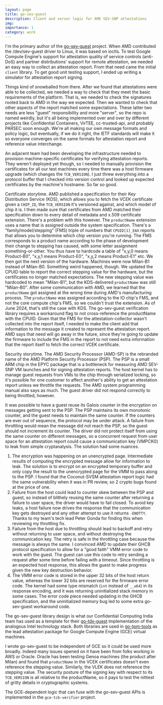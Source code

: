 ```yaml
---
layout: page
title: go-sev-guest
description: Client and server logic for AMD SEV-SNP attestations
img:
importance: 1
category: work
---
```


I'm the primary author of the [go-sev-guest](https://github.com/google/go-sev-guest) project.
When AMD contributed the /dev/sev-guest driver to Linux, it was based on ioctls.
To test Google Compute Engine's support for attestation quality of service controls (anti-DoS) and partner distributions' support for remote attestation, we needed an easy way to collect an attestation report.
From that need came the initial `client` library.
To get good unit testing support, I ended up writing a simulator for attestation report signing.

Things kind of snowballed from there.
After we found that attestations were able to be collected, we needed a way to check that they meet the basic requirements of the platform.
That is, we needed to check the signatures rooted back to AMD in the way we expected.
Then we wanted to check that other aspects of the report matched some expectations.
These latter two needs are less "guest" responsibility and more "server", so the repo is named weirdly, but it's all being implemented over and over by different projects like Confidential Containers, VirTEE, cc-trusted-api, and probably PARSEC soon enough.
We're all making our own message formats and policy logic, but eventually, if we do it right, the IETF standards will make it so everyone converges on the same formats for attestation report and reference value interchange.

An adjacent team had been developing the infrastructure needed to provision machine-specific certificates for verifying attestation reports.
They weren't deployed yet though, so I needed to manually provision the certificates for all our test machines every time there was a host firmware upgrade (which changes the `TCB_VERSION`).
I just threw everything into a protocol buffer that I checked into version control and looked up expected certificates by the machine's hostname.
So far so good.

Certificate storytime.
AMD published a specification for their Key Distribution Service (KDS), which allows you to fetch the VCEK certificate given a `CHIP_ID`, the `TCB_VERSION` it's versioned against, and which model of chip it is.
I then made sure that certificates from AMD matched their specification down to every detail of metadata and x.509 certificate extension.
There's a problem with this however.
The `productName` extension uses a name that is assigned outside the system specification.
There's a "family/model/stepping" (FMS) triple of numbers that `CPUID[1]_EAX` reports that allows you to determine which chip version you're running.
The FMS corresponds to a product name according to the phase of development their change to stepping has caused, with some letter assignment something-or-other.
You thus have to hardcode a table of "x,y,0 means Product-B0", "x,y,1 means Product-E0", "x,y,2 means Product-E1" etc.
We then got the next version of the hardware.
Machines were now Milan-B1 instead of Milan-B0.
Something weird happened, though. We updated the CPUID table to report the correct stepping value for the hardware, but the certificates no longer matched expectations.
The new stepping value was hardcoded to mean "Milan-B1", but the KDS-delivered `productName` was still "Milan-B0".
After some communication with AMD, we learned that the `productName` got assigned at the wrong time during AMD's manufacturing process.
The `productName` was assigned according to the IO chip's FMS, and not the core compute chip's FMS, so we couldn't trust the extension.
As of June 2024, that's still the case with KDS.
The go-sev-guest verification library requires a workaround flag to not cross-reference the productName with the CPUID.
Given that the FMS for the attestation-collector wasn't collected into the report itself, I needed to make the client add that information to the message it created to represent the attestation report.
AMD says that need will go away in the future, since they're going to update the firmware to include the FMS in the report to not need extra information that the report itself to fetch the correct VCEK certificate.

Security storytime.
The AMD Security Processor (AMD-SP) is the rebranded name of the AMD Platform Security Processor (PSP).
The PSP is a small ARM chip in the EPYC package that is a bottleneck for measuring AMD SEV-SNP VM launches and for signing attestation reports.
The host kernel has to manage guest requests from VMs to the chip through serialized locking, so it's possible for one customer to affect another's ability to get an attestation report unless we throttle the requests.
The AMD system programming manual also says as much.
The guest driver did not respond correctly to being throttled, however.

It was possible to have a guest reuse its Galois counter in the encryption on messages getting sent to the PSP.
The PSP maintains its own monotonic counter, and the guest needs to maintain the same counter.
If the counters are ever out of sequence, the protocol may be under attack.
A failure from throttling would mean the message did not reach the PSP, so the guest should not increment its counter.
The driver did not protect itself from using the same counter on different messages, so a concurrent request from user space for an attestation report could cause a communication key (VMPCK0) to leak from simple cryptanalysis.
The solution had some nuances.

1.  The encryption was happening on an unencrypted page.
    Intermediate results of computing the encrypted message allow for information to leak.
    The solution is to encrypt on an encrypted temporary buffer and only copy the result to the unencrypted page for the VMM to pass along to the PSP.
    I found that the Coconut-SVSM attestation report logic had the same vulnerability when it was in PR review, so 2 crypto bugs found at the price of one.
2.  Failure from the host could lead to counter skew between the PSP and guest, so instead of blithely reusing the same counter after returning a failure to user space, the driver would have to fail closed.
    To avoid key leaks, a host failure now drives the response that the communication key gets destroyed and any other attempt to use it returns `-ENOTTY`.
    Thanks to my team's tech lead Peter Gonda for finding this when reviewing my throttling fix.
3.  Failure from the host due to throttling should lead to backoff and retry without returning to user space, and without destroying the communication key.
    The retry is safe in the throttling case because the message is always the same.
    I convinced AMD to update their GHCB protocol specification to allow for a "good faith" VMM error code to work with the guest.
    The guest can use this code to retry sending a request after some time before failing with a timeout.
    Since throttling is an expected host response, this allows the guest to make progress given the new key destruction behavior.
4.  The VMM error code is stored in the upper 32 bits of the host return value, whereas the lower 32 bits are reserved for the firmware error code.
    The kernel had some type mismatch (`int` instead of `__u64`) in its response encoding, and it was returning uninitialized stack memory in some cases.
    The error code piece needed updating in the GHCB specification, and the uninitialized memory bug led to some extra go-sev-guest workaround code.

The go-sev-guest library design is what our Confidential Computing India team has used as a template for their [go-tdx-guest](https://github.com/google/go-tdx-guest) implementation of the analogous Intel technology stack.
Both libraries are used in [go-tpm-tools](https://github.com/google/go-tpm-tools) as the lead attestation package for Google Compute Engine (GCE) virtual machines.

I wrote go-sev-guest to be independent of GCE so it could be used more broadly.
Indeed many issues opened on it have been from folks working in AWS or Oracle.
Oracle has been testing Genoa machines (the product after Milan) and found that `productName` in the VCEK certificates doesn't even reference the stepping value.
Similarly, the VLEK does not reference the stepping value.
The security posture of the signing key with respect to its `TCB_VERSION` is all relative to the productName, so it pays to test the nittiest of gritty details in cryptographic systems.

The GCE-dependent logic that can fuse with the go-sev-guest APIs is implemented in the `gce-tcb-verifier` project.
